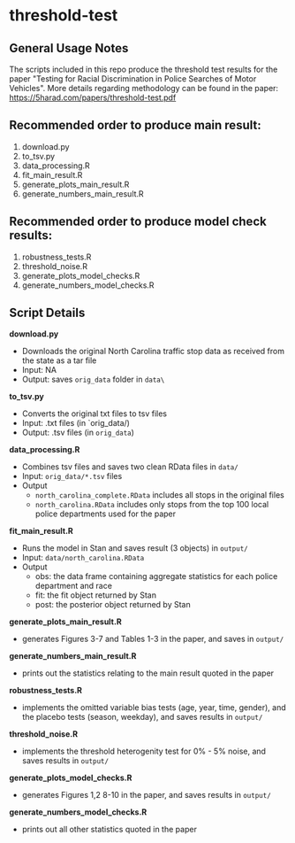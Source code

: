# threshold-test

General Usage Notes
-------------------
The scripts included in this repo produce the threshold test results for the paper "Testing for Racial Discrimination in Police Searches of Motor Vehicles". 
More details regarding methodology can be found in the paper: https://5harad.com/papers/threshold-test.pdf


Recommended order to produce main result:
-----------------------------------------
1. download.py
2. to_tsv.py
3. data_processing.R
4. fit_main_result.R
5. generate_plots_main_result.R
6. generate_numbers_main_result.R


Recommended order to produce model check results:
-------------------------------------------------
1. robustness_tests.R
2. threshold_noise.R
3. generate_plots_model_checks.R
4. generate_numbers_model_checks.R



Script Details
--------------

**download.py**
  - Downloads the original North Carolina traffic stop data as received from the state as a tar file
  - Input: NA
  - Output: saves `orig_data` folder in `data\`

**to_tsv.py**
  - Converts the original txt files to tsv files
  - Input: .txt files (in `orig_data/)
  - Output: .tsv files (in `orig_data`)

**data_processing.R**
  - Combines tsv files and saves two clean RData files in `data/`
  - Input: `orig_data/*.tsv` files
  - Output 
    - `north_carolina_complete.RData` includes all stops in the original files 
	- `north_carolina.RData` includes only stops from the top 100 local police departments used for the paper 

**fit_main_result.R**
  - Runs the model in Stan and saves result (3 objects) in `output/`
  - Input: `data/north_carolina.RData`
  - Output
    - obs: the data frame containing aggregate statistics for each police department and race
	- fit: the fit object returned by Stan
	- post: the posterior object returned by Stan

**generate_plots_main_result.R**
  - generates Figures 3-7 and Tables 1-3 in the paper, and saves in `output/`

**generate_numbers_main_result.R**
  - prints out the statistics relating to the main result quoted in the paper

**robustness_tests.R**
  - implements the omitted variable bias tests (age, year, time, gender), and the placebo tests (season, weekday), and saves results in `output/`

**threshold_noise.R**
  - implements the threshold heterogenity test for 0% - 5% noise, and saves results in `output/`

**generate_plots_model_checks.R**
  - generates Figures 1,2 8-10 in the paper, and saves results in `output/`

**generate_numbers_model_checks.R**
  - prints out all other statistics quoted in the paper


